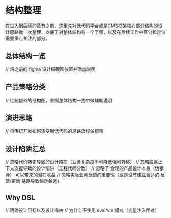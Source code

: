 # 结构整理
在进入到后续的章节之前，这里先对低代码平台或是CMS框架核心部分结构的设计思路做一次整理，以便于对整体结构有一个了解，以及在后续工作中区分和定位需要重点关注的部分。

## 总体结构一览
// 将之前的 figma 设计稿截图放置并添加说明

## 产品策略分类
// 绘制额外的结构图，参照总体结构一览中做辅助说明

## 演进思路
// 将传统开发如何演变到低代码的思路流程做梳理

## 设计陷阱汇总
// 忽略代价转移导致的设计陷阱（业务复杂度不可降低但可转移）
// 忽略脱离上下文支援导致的设计陷阱（工程代码分散）
// 忽略了 合理的产品设计本身（伪银弹） 可以带来的潜在收益
// 忽略实际业务反馈的重要性（或是没有建立合适的 反馈/更新 链路导致越走越远）

## Why DSL
// 明确设计目标以及设计缘由
// 为什么不使用 eval/vm 模式（变量注入困难）
